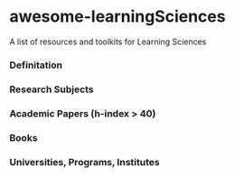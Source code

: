 # awesome-learningSciences
A list of resources and toolkits for Learning Sciences

### Definitation

### Research Subjects

### Academic Papers (h-index > 40)

### Books

### Universities, Programs, Institutes
